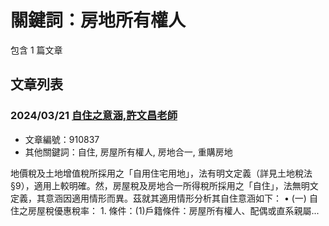 # 關鍵詞：房地所有權人

包含 1 篇文章

## 文章列表

### 2024/03/21 [自住之意涵,許文昌老師](../../articles/910837_%E8%87%AA%E4%BD%8F%E4%B9%8B%E6%84%8F%E6%B6%B5%2C%E8%A8%B1%E6%96%87%E6%98%8C%E8%80%81%E5%B8%AB.md)
- 文章編號：910837
- 其他關鍵詞：自住, 房屋所有權人, 房地合一, 重購房地

地價稅及土地增值稅所採用之「自用住宅用地」，法有明文定義（詳見土地稅法§9），適用上較明確。然，房屋稅及房地合一所得稅所採用之「自住」，法無明文定義，其意涵因適用情形而異。茲就其適用情形分析其自住意涵如下： • (一) 自住之房屋稅優惠稅率： 1. 條件：(1)戶籍條件：房屋所有權人、配偶或直系親屬...
